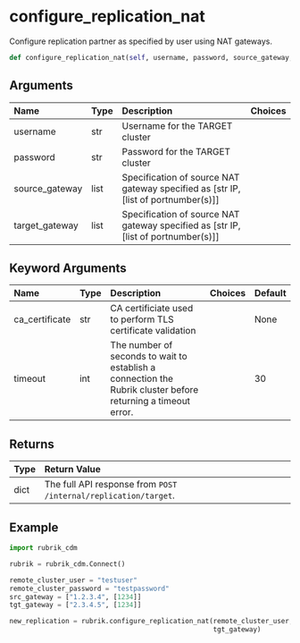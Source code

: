# configure\_replication\_nat

Configure replication partner as specified by user using NAT gateways.

```python
def configure_replication_nat(self, username, password, source_gateway, target_gateway, ca_certificate=None, timeout=30):
```

## Arguments

| Name | Type | Description | Choices |
| :--- | :--- | :--- | :--- |
| username | str | Username for the TARGET cluster |  |
| password | str | Password for the TARGET cluster |  |
| source\_gateway | list | Specification of source NAT gateway specified as \[str IP, \[list of portnumber\(s\)\]\] |  |
| target\_gateway | list | Specification of source NAT gateway specified as \[str IP, \[list of portnumber\(s\)\]\] |  |

## Keyword Arguments

| Name | Type | Description | Choices | Default |
| :--- | :--- | :--- | :--- | :--- |
| ca\_certificate | str | CA certificiate used to perform TLS certificate validation |  | None |
| timeout | int | The number of seconds to wait to establish a connection the Rubrik cluster before returning a timeout error. |  | 30 |

## Returns

| Type | Return Value |
| :--- | :--- |
| dict | The full API response from `POST /internal/replication/target`. |

## Example

```python
import rubrik_cdm

rubrik = rubrik_cdm.Connect()

remote_cluster_user = "testuser"
remote_cluster_password = "testpassword"
src_gateway = ["1.2.3.4", [1234]]
tgt_gateway = ["2.3.4.5", [1234]]

new_replication = rubrik.configure_replication_nat(remote_cluster_user, remote_cluster_password, src_gateway,
                                                   tgt_gateway)
```

